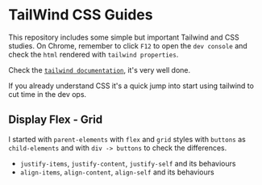 # TailWind CSS Guides

This repository includes some simple but important Tailwind and CSS studies.
On Chrome, remember to click `F12` to open the `dev console` and check the `html` rendered with `tailwind properties`.

Check the [`tailwind documentation`](https://tailwindcss.com/docs), it's very well done.

If you already understand CSS it's a quick jump into start using tailwind to cut time in the dev ops.

## Display Flex - Grid
I started with `parent-elements` with `flex` and `grid` styles with `buttons` as `child-elements` and with `div -> buttons` to check the differences.

- `justify-items`, `justify-content`, `justify-self` and its behaviours
- `align-items`, `align-content`, `align-self` and its behaviours
